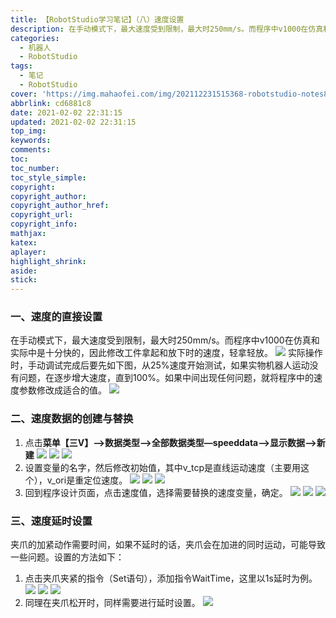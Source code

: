 ```yaml
---
title: 【RobotStudio学习笔记】（八）速度设置
description: 在手动模式下，最大速度受到限制，最大时250mm/s。而程序中v1000在仿真和实际中是十分快的，需要设置机器人的运动速度，并且设置延时时间。
categories:
  - 机器人
  - RobotStudio
tags:
  - 笔记
  - RobotStudio
cover: 'https://img.mahaofei.com/img/202112231515368-robotstudio-notes8-8.png'
abbrlink: cd6881c8
date: 2021-02-02 22:31:15
updated: 2021-02-02 22:31:15
top_img:
keywords:
comments:
toc:
toc_number:
toc_style_simple:
copyright:
copyright_author:
copyright_author_href:
copyright_url:
copyright_info:
mathjax:
katex:
aplayer:
highlight_shrink:
aside:
stick:
---
```


### 一、速度的直接设置
在手动模式下，最大速度受到限制，最大时250mm/s。而程序中v1000在仿真和实际中是十分快的，因此修改工件拿起和放下时的速度，轻拿轻放。
![](https://img.mahaofei.com/img/202112231512893-robotstudio-notes8-1.png)
实际操作时，手动调试完成后要先如下图，从25%速度开始测试，如果实物机器人运动没有问题，在逐步增大速度，直到100%。如果中间出现任何问题，就将程序中的速度参数修改成适合的值。
![](https://img.mahaofei.com/img/202112231512860-robotstudio-notes8-2.png)

### 二、速度数据的创建与替换
1. 点击**菜单【三V】—>数据类型—>全部数据类型—speeddata—>显示数据—>新建**
![](https://img.mahaofei.com/img/202112231513906-robotstudio-notes8-3.png)
![](https://img.mahaofei.com/img/202112231513221-robotstudio-notes8-4.png)
![](https://img.mahaofei.com/img/202112231513746-robotstudio-notes8-5.png)
2. 设置变量的名字，然后修改初始值，其中v_tcp是直线运动速度（主要用这个），v_ori是重定位速度。
![](https://img.mahaofei.com/img/202112231514409-robotstudio-notes8-6.png)
![](https://img.mahaofei.com/img/202112231515775-robotstudio-notes8-7.png)
![](https://img.mahaofei.com/img/202112231515368-robotstudio-notes8-8.png)
3. 回到程序设计页面，点击速度值，选择需要替换的速度变量，确定。
![](https://img.mahaofei.com/img/202112231516107-robotstudio-notes8-9.png)
![](https://img.mahaofei.com/img/202112231517754-robotstudio-notes8-10.png)
![](https://img.mahaofei.com/img/202112231517162-robotstudio-notes8-11.png)
### 三、速度延时设置
夹爪的加紧动作需要时间，如果不延时的话，夹爪会在加进的同时运动，可能导致一些问题。设置的方法如下：
1. 点击夹爪夹紧的指令（Set语句），添加指令WaitTime，这里以1s延时为例。
![](https://img.mahaofei.com/img/202112231518649-robotstudio-notes8-12.png)
![](https://img.mahaofei.com/img/202112231518798-robotstudio-notes8-13.png)
![](https://img.mahaofei.com/img/202112231520453-robotstudio-notes8-14.png)
2. 同理在夹爪松开时，同样需要进行延时设置。
![](https://img.mahaofei.com/img/202112231521870-robotstudio-notes8-15.png)